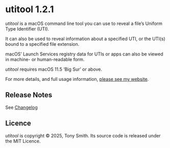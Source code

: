 # utitool 1.2.1

*utitool* is a macOS command line tool you can use to reveal a file’s Uniform Type Identifier (UTI).

It can also be used to reveal information about a specified UTI, or the UTI(s) bound to a specified file extension.

macOS’ Launch Services registry data for UTIs or apps can also be viewed in machine- or human-readable form.

*utitool* requires macOS 11.5 ‘Big Sur’ or above.

For more details, and full usage information, [please see my website](https://smittytone.net/utitool/index.html).

## Release Notes ##

See [Changelog](./CHANGELOG.md)

## Licence ##

*utitool* is copyright © 2025, Tony Smith. Its source code is released under the MIT Licence.
